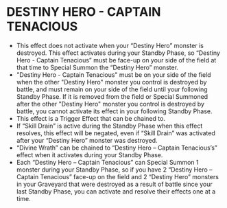 # DESTINY HERO - CAPTAIN TENACIOUS

*   This effect does not activate when your “Destiny Hero” monster is destroyed. This effect activates during your Standby Phase, so “Destiny Hero - Captain Tenacious” must be face-up on your side of the field at that time to Special Summon the “Destiny Hero” monster.
*   "Destiny Hero - Captain Tenacious" must be on your side of the field when the other "Destiny Hero" monster you control is destroyed by battle, and must remain on your side of the field until your following Standby Phase. If it is removed from the field or Special Summoned after the other "Destiny Hero" monster you control is destroyed by battle, you cannot activate its effect in your following Standby Phase.
*   This effect is a Trigger Effect that can be chained to.
*   If “Skill Drain” is active during the Standby Phase when this effect resolves, this effect will be negated, even if “Skill Drain” was activated after your “Destiny Hero” monster was destroyed.
*   “Divine Wrath” can be chained to “Destiny Hero – Captain Tenacious’s” effect when it activates during your Standby Phase.
*   Each “Destiny Hero – Captain Tenacious” can Special Summon 1 monster during your Standby Phase, so if you have 2 “Destiny Hero – Captain Tenacious” face-up on the field and 2 “Destiny Hero” monsters in your Graveyard that were destroyed as a result of battle since your last Standby Phase, you can activate and resolve their effects one at a time.
